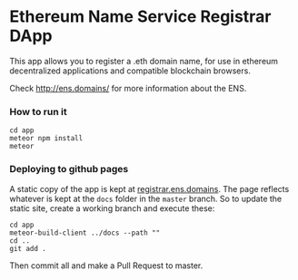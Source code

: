# Ethereum Name Service Registrar DApp

This app allows you to register a .eth domain name, for use in ethereum decentralized applications and compatible blockchain browsers.

Check http://ens.domains/ for more information about the ENS.

### How to run it

    cd app
    meteor npm install
    meteor


### Deploying to github pages

A static copy of the app is kept at [registrar.ens.domains](http://registrar.ens.domains/). The page reflects whatever is kept at the `docs` folder in the `master` branch. So to update the static site, create a working branch and execute these:

```
cd app
meteor-build-client ../docs --path ""
cd ..
git add .
```

Then commit all and make a Pull Request to master.
